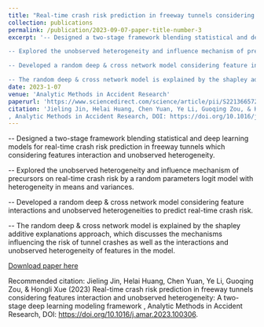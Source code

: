 ```yaml
---
title: "Real-time crash risk prediction in freeway tunnels considering features interaction and unobserved heterogeneity: A two-stage deep learning modeling framework"
collection: publications
permalink: /publication/2023-09-07-paper-title-number-3
excerpt: '-- Designed a two-stage framework blending statistical and deep learning models for real-time crash risk prediction in freeway tunnels which considering features interaction and unobserved heterogeneity.

-- Explored the unobserved heterogeneity and influence mechanism of precursors on real-time crash risk by a random parameters logit model with heterogeneity in means and variances.

-- Developed a random deep & cross network model considering feature interactions and unobserved heterogeneities to predict real-time crash risk.

-- The random deep & cross network model is explained by the shapley additive explanations approach, which discusses the mechanisms influencing the risk of tunnel crashes as well as the interactions and unobserved heterogeneity of features in the model.'
date: 2023-1-07
venue: 'Analytic Methods in Accident Research'
paperurl: 'https://www.sciencedirect.com/science/article/pii/S2213665723000416'
citation: 'Jieling Jin, Helai Huang, Chen Yuan, Ye Li, Guoqing Zou, & Hongli Xue (2023) Real-time crash risk prediction in freeway tunnels considering features interaction and unobserved heterogeneity: A two-stage deep learning modeling framework
, Analytic Methods in Accident Research, DOI: https://doi.org/10.1016/j.amar.2023.100306'
---
```


-- Designed a two-stage framework blending statistical and deep learning models for real-time crash risk prediction in freeway tunnels which considering features interaction and unobserved heterogeneity.

-- Explored the unobserved heterogeneity and influence mechanism of precursors on real-time crash risk by a random parameters logit model with heterogeneity in means and variances.

-- Developed a random deep & cross network model considering feature interactions and unobserved heterogeneities to predict real-time crash risk.

-- The random deep & cross network model is explained by the shapley additive explanations approach, which discusses the mechanisms influencing the risk of tunnel crashes as well as the interactions and unobserved heterogeneity of features in the model.

[Download paper here](https://www.sciencedirect.com/science/article/pii/S2213665723000416)

Recommended citation: 
Jieling Jin, Helai Huang, Chen Yuan, Ye Li, Guoqing Zou, & Hongli Xue (2023) Real-time crash risk prediction in freeway tunnels considering features interaction and unobserved heterogeneity: A two-stage deep learning modeling framework
, Analytic Methods in Accident Research, DOI: https://doi.org/10.1016/j.amar.2023.100306.
